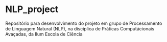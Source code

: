 # NLP_project
Repositório para desenvolvimento do projeto em grupo de Processamento de Linguagem Natural (NLP), na disciplica de Práticas Computácionais Avaçadas, da Ilum Escola de Ciência 
